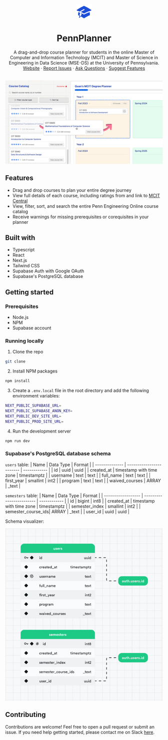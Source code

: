 <div align="center">
  <a href="https://github.com/qu8n/PennPlanner">
    <img src="public/logo.png" alt="PennPlanner logo" height="50" width="50">
  </a>
  <h1 align="center">PennPlanner</h1>

  <p align="center">
    A drag-and-drop course planner for students in the online Master of Computer and Information Technology (MCIT) and Master of Science in Engineering in Data Science (MSE-DS) at the University of Pennsylvania.
    <br />
    <a href="https://pennplanner.vercel.app/">Website</a>
    ·
    <a href="https://github.com/qu8n/pennplanner/issues/new?assignees=&labels=&projects=&template=bug_report.md&title=">Report Issues</a>
    ·
    <a href="https://github.com/qu8n/pennplanner/discussions/new?category=q-a">Ask Questions</a>
    ·
    <a href="https://github.com/qu8n/pennplanner/discussions/new?category=ideas">Suggest Features</a>
  </p>
</div>

<br />
<img src="public/screenshot.jpg" alt="PennPlanner preview">

## Features

- Drag and drop courses to plan your entire degree journey
- View full details of each course, including ratings from and link to [MCIT Central](https://mcitcentral.com/)
- View, filter, sort, and search the entire Penn Engineering Online course catalog
- Receive warnings for missing prerequisites or corequisites in your planner

## Built with

- Typescript
- React
- Next.js
- Tailwind CSS
- Supabase Auth with Google OAuth
- Supabase's PostgreSQL database

## Getting started

### Prerequisites

- Node.js
- NPM
- Supabase account

### Running locally

1. Clone the repo

```sh
git clone
```

2. Install NPM packages

```sh
npm install
```

3. Create a `.env.local` file in the root directory and add the following environment variables:

```sh
NEXT_PUBLIC_SUPABASE_URL=
NEXT_PUBLIC_SUPABASE_ANON_KEY=
NEXT_PUBLIC_DEV_SITE_URL=
NEXT_PUBLIC_PROD_SITE_URL=
```

4. Run the development server

```sh
npm run dev
```

### Supabase's PostgreSQL database schema

`users` table:
| Name | Data Type | Format |
| -------------- | ------------------------ | ------------ |
| id | uuid | uuid |
| created_at | timestamp with time zone | timestamptz |
| username | text | text |
| full_name | text | text |
| first_year | smallint | int2 |
| program | text | text |
| waived_courses | ARRAY | \_text |

`semesters` table:
| Name | Data Type | Format |
| ------------------ | ------------------------ | ------------ |
| id | bigint | int8 |
| created_at | timestamp with time zone | timestamptz |
| semester_index | smallint | int2 |
| semester_course_ids| ARRAY | \_text |
| user_id | uuid | uuid |

Schema visualizer:

<img src="public/schema_visualizer.png" alt="Schema visualizer">

## Contributing

Contributions are welcome! Feel free to open a pull request or submit an issue. If you need help getting started, please contact me on Slack [here](https://penn-eng-onl-students.slack.com/team/U029YJF17LG).
